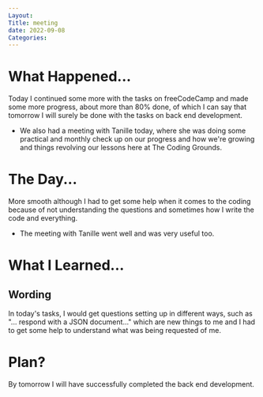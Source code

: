 ```yaml
---
Layout:
Title: meeting
date: 2022-09-08
Categories:
--- 
```


# What Happened...

Today I continued some more with the tasks on freeCodeCamp and made some more progress, about more than 80% done, of which I can say that tomorrow I will surely be done with the tasks on back end development.

- We also had a meeting with Tanille today, where she was doing some practical and monthly check up on our progress and how we're growing and things revolving our lessons here at The Coding Grounds.

# The Day...

More smooth although I had to get some help when it comes to the coding because of not understanding the questions and sometimes how I write the code and everything. 

- The meeting with Tanille went well and was very useful too.

# What I Learned...

## Wording

In today's tasks, I would get questions setting up in different ways, such as "... respond with a JSON document..." which are new things to me and I had to get some help to understand what was being requested of me.

# Plan?

By tomorrow I will have successfully completed the back end development.